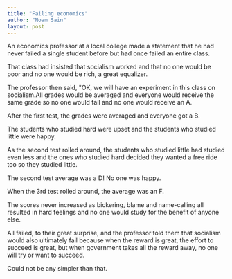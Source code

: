 ```yaml
---
title: "Failing economics"
author: "Noam Sain"
layout: post
---
```


An economics professor at a local college made a statement that he had never failed a single student before but had once failed an entire class.

That class had insisted that socialism worked and that no one would be poor and no one would be rich, a great equalizer.

The professor then said, "OK, we will have an experiment in this class on socialism.All grades would be averaged and everyone would receive the same grade so no one would fail and no one would receive an A.

After the first test, the grades were averaged and everyone got a B.

The students who studied hard were upset and the students who studied little were happy.

As the second test rolled around, the students who studied little had studied even less and the ones who studied hard decided they wanted a free ride too so they studied little.

The second test average was a D! No one was happy.

When the 3rd test rolled around, the average was an F.

The scores never increased as bickering, blame and name-calling all resulted in hard feelings and no one would study for the benefit of anyone else.

All failed, to their great surprise, and the professor told them that socialism would also ultimately fail because when the reward is great, the effort to succeed is great, but when government takes all the reward away, no one will try or want to succeed.

Could not be any simpler than that.
